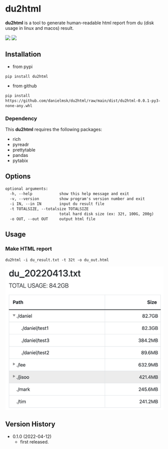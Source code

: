 # du2html

**du2html** is a tool to generate human-readable html report from du (disk usage in linux and macos) result.

[<img src="https://img.shields.io/pypi/v/du2html.svg">](https://pypi.org/project/du2html/)
[<img src="https://img.shields.io/pypi/dm/du2html.svg">](https://pypi.org/project/du2html/)

## Installation

- from pypi

```
pip install du2html
```

- from github

```
pip install https://github.com/danielmsk/du2html/raw/main/dist/du2html-0.0.1-py3-none-any.whl
```

### Dependency

This **du2html** requires the following packages:

- rich
- pyreadr
- prettytable
- pandas
- pytabix

## Options

```
optional arguments:
  -h, --help            show this help message and exit
  -v, --version         show program's version number and exit
  -i IN, --in IN        input du result file
  -t TOTALSIZE, --totalsize TOTALSIZE
                        total hard disk size (ex: 32t, 100G, 200g)
  -o OUT, --out OUT     output html file
```

## Usage

### Make HTML report

```
du2html -i du_result.txt -t 32t -o du_out.html
```

![](https://raw.githubusercontent.com/danielmsk/du2html/master/docs/screenshot1.png?token=GHSAT0AAAAAABS6DQNJFXEBKQXC7BAWIOT4YSWHCWA)

## Version History

- 0.1.0 (2022-04-12)
  - first released.
